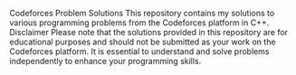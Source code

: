 Codeforces Problem Solutions
This repository contains my solutions to various programming problems from the Codeforces platform in C++.
Disclaimer
Please note that the solutions provided in this repository are for educational purposes and should not be submitted as your work on the Codeforces platform.
It is essential to understand and solve problems independently to enhance your programming skills.


